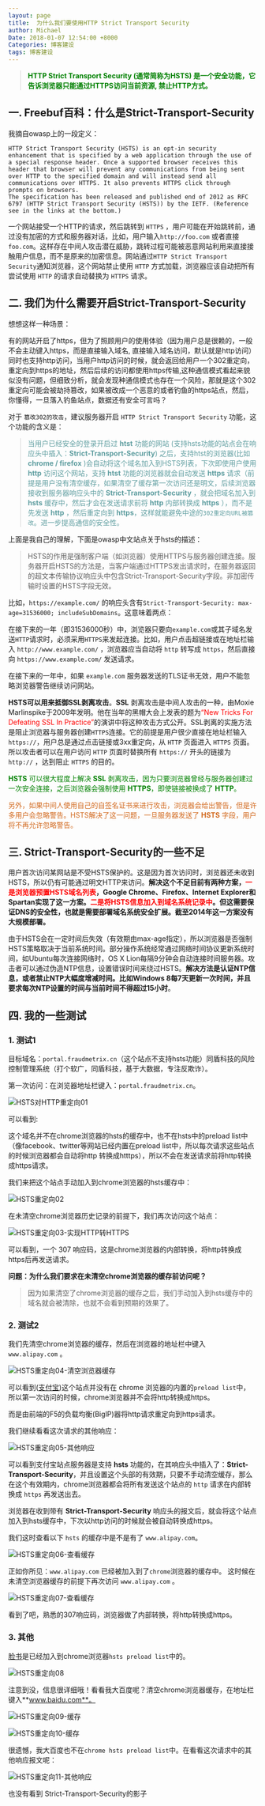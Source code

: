 ```yaml
---
layout: page
title:  为什么我们要使用HTTP Strict Transport Security
author: Michael
Date: 2018-01-07 12:54:00 +8000
Categories: 博客建设
tags: 博客建设
---
```


> <font color='green'>**HTTP Strict Transport Security (通常简称为HSTS) 是一个安全功能，它告诉浏览器只能通过HTTPS访问当前资源, 禁止HTTP方式。**</font>

## 一. Freebuf百科：什么是Strict-Transport-Security

我摘自owasp上的一段定义：

```text
HTTP Strict Transport Security (HSTS) is an opt-in security enhancement that is specified by a web application through the use of a special response header. Once a supported browser receives this header that browser will prevent any communications from being sent over HTTP to the specified domain and will instead send all communications over HTTPS. It also prevents HTTPS click through prompts on browsers.
The specification has been released and published end of 2012 as RFC 6797 (HTTP Strict Transport Security (HSTS)) by the IETF. (Reference see in the links at the bottom.)
```

一个网站接受一个HTTP的请求，然后跳转到 `HTTPS` ，用户可能在开始跳转前，通过没有加密的方式和服务器对话，比如，用户输入`http://foo.com` 或者直接 `foo.com`。这样存在中间人攻击潜在威胁，跳转过程可能被恶意网站利用来直接接触用户信息，而不是原来的加密信息。网站通过`HTTP Strict Transport Security`通知浏览器，这个网站禁止使用 `HTTP` 方式加载，浏览器应该自动把所有尝试使用 `HTTP` 的请求自动替换为 `HTTPS` 请求。

## 二. 我们为什么需要开启Strict-Transport-Security  

想想这样一种场景：

有的网站开启了https，但为了照顾用户的使用体验（因为用户总是很赖的，一般不会主动键入https，而是直接输入域名, 直接输入域名访问，默认就是http访问）同时也支持http访问，当用户http访问的时候，就会返回给用户一个302重定向，重定向到https的地址，然后后续的访问都使用https传输,这种通信模式看起来貌似没有问题，但细致分析，就会发现种通信模式也存在一个风险，那就是这个302重定向可能会被劫持篡改，如果被改成一个恶意的或者钓鱼的https站点，然后，你懂得，一旦落入钓鱼站点，数据还有安全可言吗？

对于 `篡改302的攻击`，建议服务器开启 `HTTP Strict Transport Security` 功能，这个功能的含义是：

><font color='CadetBlue'>当用户已经安全的登录开启过 **htst** 功能的网站 (支持hsts功能的站点会在响应头中插入：**Strict-Transport-Security**) 之后，支持htst的浏览器(比如 **chrome / firefox** )会自动将这个域名加入到HSTS列表，下次即使用户使用 **http** 访问这个网站，支持 **htst** 功能的浏览器就会自动发送 **https** 请求（前提是用户没有清空缓存，如果清空了缓存第一次访问还是明文，后续浏览器接收到服务器响应头中的 **Strict-Transport-Security** ，就会把域名加入到 **hsts** 缓存中，然后才会在发送请求前将 **http** 内部转换成 **https** ），而不是先发送 **http** ，然后重定向到 **https**，这样就能避免中途的`302重定向URL被篡改`。进一步提高通信的安全性。</font>

上面是我自己的理解，下面是owasp中文站点关于hsts的描述：

>HSTS的作用是强制客户端（如浏览器）使用HTTPS与服务器创建连接。服务器开启HSTS的方法是，当客户端通过HTTPS发出请求时，在服务器返回的超文本传输协议响应头中包含Strict-Transport-Security字段。非加密传输时设置的HSTS字段无效。

比如，`https://example.com/` 的响应头含有`Strict-Transport-Security: max-age=31536000; includeSubDomains`。这意味着两点：

在接下来的一年（即31536000秒）中，浏览器只要向`example.com`或其子域名发送`HTTP`请求时，必须采用`HTTPS`来发起连接。比如，用户点击超链接或在地址栏输入 `http://www.example.com/` ，浏览器应当自动将 `http` 转写成 `https`，然后直接向 `https://www.example.com/` 发送请求。

在接下来的一年中，如果 `example.com` 服务器发送的TLS证书无效，用户不能忽略浏览器警告继续访问网站。

**HSTS可以用来抵御SSL剥离攻击**。**SSL** 剥离攻击是中间人攻击的一种，由Moxie Marlinspike于2009年发明。他在当年的黑帽大会上发表的题为<font color='red'>“New Tricks For Defeating SSL In Practice”</font>的演讲中将这种攻击方式公开。SSL剥离的实施方法是阻止浏览器与服务器创建`HTTPS`连接。它的前提是用户很少直接在地址栏输入`https://`，用户总是通过点击链接或3xx重定向，从 `HTTP` 页面进入 `HTTPS` 页面。所以攻击者可以在用户访问 `HTTP` 页面时替换所有 `https://` 开头的链接为 `http://` ，达到阻止 `HTTPS` 的目的。

<font color='green'>**HSTS** 可以很大程度上解决 **SSL** 剥离攻击，因为只要浏览器曾经与服务器创建过一次安全连接，之后浏览器会强制使用 **HTTPS**，即使链接被换成了 **HTTP**。</font>

<font color='Chocolate'>另外，如果中间人使用自己的自签名证书来进行攻击，浏览器会给出警告，但是许多用户会忽略警告。HSTS解决了这一问题，一旦服务器发送了 **HSTS** 字段，用户将不再允许忽略警告。</font>

## 三. Strict-Transport-Security的一些不足

用户首次访问某网站是不受HSTS保护的。这是因为首次访问时，浏览器还未收到HSTS，所以仍有可能通过明文HTTP来访问。**解决这个不足目前有两种方案，<font color='red'>一是浏览器预置HSTS域名列表</font>，Google Chrome、Firefox、Internet Explorer和Spartan实现了这一方案。<font color='red'>二是将HSTS信息加入到域名系统记录中</font>。但这需要保证DNS的安全性，也就是需要部署域名系统安全扩展。截至2014年这一方案没有大规模部署。**

由于HSTS会在一定时间后失效（有效期由max-age指定），所以浏览器是否强制HSTS策略取决于当前系统时间。部分操作系统经常通过网络时间协议更新系统时间，如Ubuntu每次连接网络时，OS X Lion每隔9分钟会自动连接时间服务器。攻击者可以通过伪造NTP信息，设置错误时间来绕过HSTS。**解决方法是认证NTP信息，或者禁止NTP大幅度增减时间。比如Windows 8每7天更新一次时间，并且要求每次NTP设置的时间与当前时间不得超过15小时**。


## 四. 我的一些测试

### 1. 测试1

目标域名：`portal.fraudmetrix.cn`（这个站点不支持hsts功能）同盾科技的风险控制管理系统（打个软广，同盾科技，基于大数据，专注反欺诈）。

第一次访问：在浏览器地址栏键入：`portal.fraudmetrix.cn`。

![HSTS对HTTP重定向01](http://upload-images.jianshu.io/upload_images/563374-ef977e0276e6c9f9.png?imageMogr2/auto-orient/strip%7CimageView2/2/w/1240)

可以看到:

这个域名并不在chrome浏览器的hsts的缓存中，也不在hsts中的preload list中（像facebook、twitter等网站已经内置在preload list中，所以每次请求这些站点的时候浏览器都会自动将http 转换成htttps），所以不会在发送请求前将http转换成https请求。

我们来把这个站点手动加入到chrome浏览器的hsts缓存中：

![HSTS重定向02](http://upload-images.jianshu.io/upload_images/563374-3dbfbf797107dea7.png?imageMogr2/auto-orient/strip%7CimageView2/2/w/1240)

在未清空chrome浏览器历史记录的前提下，我们再次访问这个站点：

![HSTS重定向03-实现HTTP转HTTPS](http://upload-images.jianshu.io/upload_images/563374-3d792ee90f9b5492.png?imageMogr2/auto-orient/strip%7CimageView2/2/w/1240)

可以看到，一个 307 响应码，这是chrome浏览器的内部转换，将http转换成https后再发送请求。

**问题：为什么我们要求在未清空chrome浏览器的缓存前访问呢？**

>因为如果清空了chrome浏览器的缓存之后，我们手动加入到hsts缓存中的域名就会被清除，也就不会看到预期的效果了。

### 2. 测试2

我们先清空chrome浏览器的缓存，然后在浏览器的地址栏中键入 `www.alipay.com` 。

![HSTS重定向04-清空浏览器缓存](http://upload-images.jianshu.io/upload_images/563374-b9235b87c7bef26e.png?imageMogr2/auto-orient/strip%7CimageView2/2/w/1240)

可以看到([支付宝](www.alipay.com))这个站点并没有在 chrome 浏览器的内置的`preload list`中，所以第一次访问的时候，chrome浏览器并不会将http转换成https。

而是由前端的F5的负载均衡(BigIP)器将http请求重定向到https请求。

我们继续看看这次请求的其他响应：

![HSTS重定向05-其他响应](http://upload-images.jianshu.io/upload_images/563374-6fe28e4cd6d6f06d.png?imageMogr2/auto-orient/strip%7CimageView2/2/w/1240)

可以看到支付宝站点服务器是支持 **hsts** 功能的，在其响应头中插入了：**Strict-Transport-Security**，并且设置这个头部的有效期，只要不手动清空缓存，那么在这个有效期内，chrome浏览器都会将所有发送这个站点的 `http` 请求在内部转换成 `https` 再发送出去。

浏览器在收到带有 **Strict-Transport-Security** 响应头的报文后，就会将这个站点加入到hsts缓存中，下次以http访问的时候就会被自动转换成https。

我们这时查看以下 `hsts` 的缓存中是不是有了 `www.alipay.com`。

![HSTS重定向06-查看缓存](http://upload-images.jianshu.io/upload_images/563374-e4572155e1e99cf5.png?imageMogr2/auto-orient/strip%7CimageView2/2/w/1240)

正如你所见：`www.alipay.com` 已经被加入到了`chrome`浏览器的缓存中。
这时候在未清空浏览器缓存的前提下再次访问 `www.alipay.com` 。

![HSTS重定向07-查看缓存](http://upload-images.jianshu.io/upload_images/563374-a8d018c0696648f5.png?imageMogr2/auto-orient/strip%7CimageView2/2/w/1240)

看到了吧，熟悉的307响应码，浏览器做了内部转换，将http转换成https。

### 3. 其他 

[脸书](www.facebook.com)是已经加入到chrome浏览器`hsts preload list`中的。

![HSTS重定向08](http://upload-images.jianshu.io/upload_images/563374-d2071a78afaa8f8d.png?imageMogr2/auto-orient/strip%7CimageView2/2/w/1240)

注意到没，信息很详细哦！看看我大百度呢？清空chrome浏览器缓存，在地址栏键入**www.baidu.com**。

![HSTS重定向09-缓存](http://upload-images.jianshu.io/upload_images/563374-dc7024a9f47077b5.png?imageMogr2/auto-orient/strip%7CimageView2/2/w/1240)

![HSTS重定向10-缓存](http://upload-images.jianshu.io/upload_images/563374-ba1cca935dc9e17e.png?imageMogr2/auto-orient/strip%7CimageView2/2/w/1240)

很遗憾，我大百度也不在`chrome hsts preload list`中。在看看这次请求中的其他响应报文呢：

![HSTS重定向11-其他响应](http://upload-images.jianshu.io/upload_images/563374-866c5b80e1e5c627.png?imageMogr2/auto-orient/strip%7CimageView2/2/w/1240)

也没有看到 Strict-Transport-Security的影子

